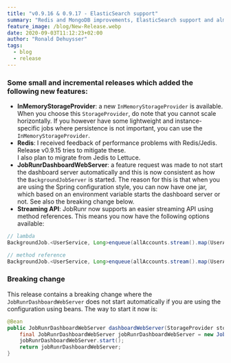 ```yaml
---
title: "v0.9.16 & 0.9.17 - ElasticSearch support"
summary: "Redis and MongoDB improvements, ElasticSearch support and almost at 1.0"
feature_image: /blog/New-Release.webp
date: 2020-09-03T11:12:23+02:00
author: "Ronald Dehuysser"
tags:
  - blog
  - release
---
```

### Some small and incremental releases which added the following new features:

- __InMemoryStorageProvider__: a new `InMemoryStorageProvider` is available. When you choose this `StorageProvider`, do note that you cannot scale horizontally. If you however have some lightweight and instance-specific jobs where persistence is not important, you can use the `InMemoryStorageProvider`.
- __Redis__: I received feedback of performance problems with Redis/Jedis. Release v0.9.15 tries to mitigate these.<br>I also plan to migrate from Jedis to Lettuce.
- __JobRunrDashboardWebServer__: a feature request was made to not start the dashboard server automatically and this is now consistent as how the `BackgroundJobServer` is started. The reason for this is that when you are using the Spring configuration style, you can now have one jar, which based on an environment variable starts the dashboard server or not.
See also the breaking change below.
- __Streaming API__: JobRunr now supports an easier streaming API using method references. This means you now have the following options available:
```java
// lambda
BackgroundJob.<UserService, Long>enqueue(allAccounts.stream().map(UserAccount::getId), (service, id) -> service.printSingle(id));

// method reference
BackgroundJob.<UserService, Long>enqueue(allAccounts.stream().map(UserAccount::getId), UserService::printSingle);
```

### Breaking change
This release contains a breaking change where the `JobRunrDashboardWebServer` does not start automatically if you are using the configuration using beans. The way to start it now is:

```java
@Bean
public JobRunrDashboardWebServer dashboardWebServer(StorageProvider storageProvider, JsonMapper jsonMapper) {
    final JobRunrDashboardWebServer jobRunrDashboardWebServer = new JobRunrDashboardWebServer(storageProvider, jsonMapper);
    jobRunrDashboardWebServer.start();
    return jobRunrDashboardWebServer;
}
```